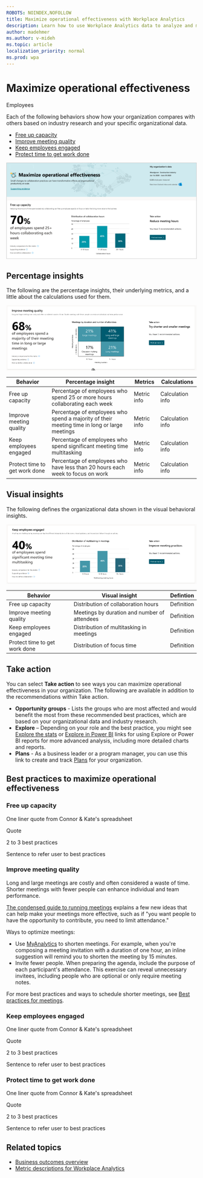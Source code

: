```yaml
---
ROBOTS: NOINDEX,NOFOLLOW
title: Maximize operational effectiveness with Workplace Analytics
description: Learn how to use Workplace Analytics data to analyze and maximize operational effectiveness in your organization
author: madehmer
ms.author: v-mideh
ms.topic: article
localization_priority: normal 
ms.prod: wpa
---
```


# Maximize operational effectiveness

Employees 

Each of the following behaviors show how your organization compares with others based on industry research and your specific organizational data.

* [Free up capacity](#free-up-capacity)
* [Improve meeting quality](#improve-meeting-quality)
* [Keep employees engaged](#keep-employees-engaged)
* [Protect time to get work done](#protect-time-to-get-work-done)

![Maximize operational effectiveness page](../images/wpa/use/effective-operations.png)

## Percentage insights

The following are the percentage insights, their underlying metrics, and a little about the calculations used for them.

![Operational effectiveness visual insight](../images/wpa/use/op-eff-improve-meet-qual.png)

|Behavior |Percentage insight | Metrics |Calculations |
|---------|--------|--------------------|----------------------|
|Free up capacity |Percentage of employees who spend 25 or more hours collaborating each week |Metric info|Calculation info |
|Improve meeting quality |Percentage of employees who spend a majority of their meeting time in long or large meetings |Metric info |Calculation info |
|Keep employees engaged |Percentage of employees who spend significant meeting time multitasking |Metric info |Calculation info |
|Protect time to get work done |Percentage of employees who have less than 20 hours each week to focus on work  |Metric info |Calculation info |

## Visual insights

The following defines the organizational data shown in the visual behavioral insights.

![Operational effectiveness visual insight](../images/wpa/use/op-eff-keep-empl-engaged.png)

|Behavior |Visual insight | Defintion |
|---------|--------|----------------------|
|Free up capacity |Distribution of collaboration hours  |Definition |
|Improve meeting quality |Meetings by duration and number of attendees  |Definition |
|Keep employees engaged |Distribution of multitasking in meetings  |Definition |
|Protect time to get work done |Distribution of focus time  |Definition |

## Take action

You can select **Take action** to see ways you can maximize operational effectiveness in your organization. The following are available in addition to the recommendations within Take action.

* **Opportunity groups** - Lists the groups who are most affected and would benefit the most from these recommended best practices, which are based on your organizational data and industry research.
* **Explore**  – Depending on your role and the best practice, you might see [Explore the stats](explore-intro.md) or [Explore in Power BI](../tutorials/power-bi-intro.md) links for using Explore or Power BI reports for more advanced analysis, including more detailed charts and reports.
* **Plans** - As a business leader or a program manager, you can use this link to create and track [Plans](../Tutorials/solutionsv2-intro.md) for your organization.

## Best practices to maximize operational effectiveness

### Free up capacity

One liner quote from Connor & Kate's spreadsheet

Quote

2 to 3 best practices

Sentence to refer user to best practices


### Improve meeting quality

Long and large meetings are costly and often considered a waste of time. Shorter meetings with fewer people can enhance individual and team performance.

[The condensed guide to running meetings](https://insights.office.com/collaboration/how-to-run-effective-meetings-and-stop-wasting-time/) explains a few new ideas that can help make your meetings more effective, such as if "you want people to have the opportunity to contribute, you need to limit attendance."

Ways to optimize meetings:

* Use [MyAnalytics](../myanalytics/use/mya-notifications.md#shorten-a-meeting) to shorten meetings. For example, when you're composing a meeting invitation with a duration of one hour, an inline suggestion will remind you to shorten the meeting by 15 minutes.
* Invite fewer people. When preparing the agenda, include the purpose of each participant's attendance. This exercise can reveal unnecessary invitees, including people who are optional or only require meeting notes.

For more best practices and ways to schedule shorter meetings, see [Best practices for meetings](../tutorials/gm-meetings.md).

### Keep employees engaged

One liner quote from Connor & Kate's spreadsheet

Quote

2 to 3 best practices

Sentence to refer user to best practices

### Protect time to get work done

One liner quote from Connor & Kate's spreadsheet

Quote

2 to 3 best practices

Sentence to refer user to best practices

## Related topics

* [Business outcomes overview](insights.md)
* [Metric descriptions for Workplace Analytics](metric-definitions.md)

